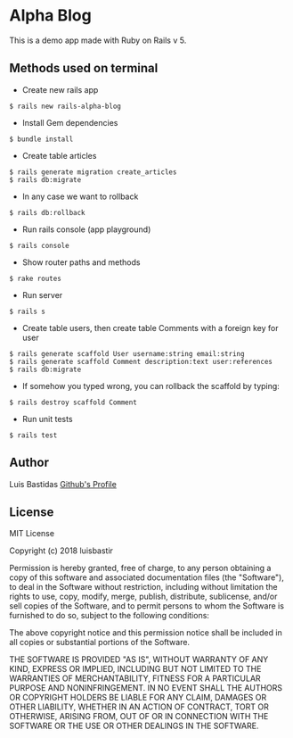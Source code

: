# Alpha Blog

This is a demo app made with Ruby on Rails v 5. 

## Methods used on terminal

* Create new rails app

```console
$ rails new rails-alpha-blog
```

* Install Gem dependencies

```console
$ bundle install
```

* Create table articles

```console
$ rails generate migration create_articles
$ rails db:migrate
```

* In any case we want to rollback

```console
$ rails db:rollback
```

* Run rails console (app playground)

```console
$ rails console
```

* Show router paths and methods

```console
$ rake routes
```

* Run server

```console
$ rails s
```

* Create table users, then create table Comments with a foreign key for user

```console
$ rails generate scaffold User username:string email:string
$ rails generate scaffold Comment description:text user:references
$ rails db:migrate
```

* If somehow you typed wrong, you can rollback the scaffold by typing:

```console
$ rails destroy scaffold Comment
```

* Run unit tests

```console
$ rails test
```

## Author

Luis Bastidas
[Github's Profile](https://github.com/luisbastir)

## License

MIT License

Copyright (c) 2018 luisbastir

Permission is hereby granted, free of charge, to any person obtaining a copy
of this software and associated documentation files (the "Software"), to deal
in the Software without restriction, including without limitation the rights
to use, copy, modify, merge, publish, distribute, sublicense, and/or sell
copies of the Software, and to permit persons to whom the Software is
furnished to do so, subject to the following conditions:

The above copyright notice and this permission notice shall be included in all
copies or substantial portions of the Software.

THE SOFTWARE IS PROVIDED "AS IS", WITHOUT WARRANTY OF ANY KIND, EXPRESS OR
IMPLIED, INCLUDING BUT NOT LIMITED TO THE WARRANTIES OF MERCHANTABILITY,
FITNESS FOR A PARTICULAR PURPOSE AND NONINFRINGEMENT. IN NO EVENT SHALL THE
AUTHORS OR COPYRIGHT HOLDERS BE LIABLE FOR ANY CLAIM, DAMAGES OR OTHER
LIABILITY, WHETHER IN AN ACTION OF CONTRACT, TORT OR OTHERWISE, ARISING FROM,
OUT OF OR IN CONNECTION WITH THE SOFTWARE OR THE USE OR OTHER DEALINGS IN THE
SOFTWARE.

